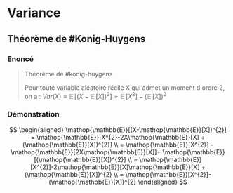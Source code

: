 # Variance

## Théorème de #Konig-Huygens

### Enoncé

> Théorème de #konig-huygens
>
> Pour toute variable aléatoire réelle X qui admet un moment d'ordre 2, on a :
> $Var(X) \equiv \mathop{\mathbb{E}}[(X-\mathop{\mathbb{E}}[X])^{2}] = \mathop{\mathbb{E}}[X^{2}]-(\mathop{\mathbb{E}}[X])^{2}$ 

### Démonstration

$$
\begin{aligned}
\mathop{\mathbb{E}}[(X-\mathop{\mathbb{E}}[X])^{2}]  = \mathop{\mathbb{E}}[X^{2}-2X\mathop{\mathbb{E}}[X] + (\mathop{\mathbb{E}}[X])^{2}]  \\
= \mathop{\mathbb{E}}[X^{2}] - \mathop{\mathbb{E}}[2X\mathop{\mathbb{E}}[X]]+ \mathop{\mathbb{E}}[(\mathop{\mathbb{E}}[X])^{2}] \\
= \mathop{\mathbb{E}}[X^{2}]-2\mathop{\mathbb{E}}[X]\mathop{\mathbb{E}}[X] + (\mathop{\mathbb{E}}[X])^{2} \\
= \mathop{\mathbb{E}}[X^{2}]-(\mathop{\mathbb{E}}[X])^{2}
\end{aligned}
$$
 
 